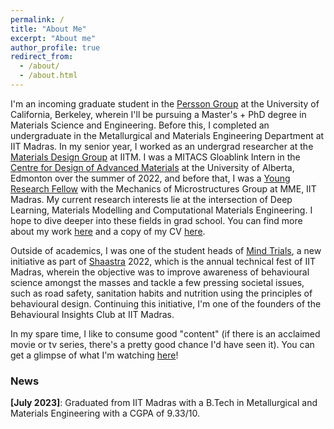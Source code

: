 ```yaml
---
permalink: /
title: "About Me"
excerpt: "About me"
author_profile: true
redirect_from: 
  - /about/
  - /about.html
---
```


I'm an incoming graduate student in the [Persson Group](https://perssongroup.lbl.gov/) at the University of California, Berkeley, wherein I'll be pursuing a Master's + PhD degree in Materials Science and Engineering. Before this, I completed an undergraduate in the Metallurgical and Materials Engineering Department at IIT Madras. In my senior year, I worked as an undergrad researcher at the [Materials Design Group](https://mme.iitm.ac.in/satyesh/) at IITM. I was a MITACS Gloablink Intern in the [Centre for Design of Advanced Materials](https://sites.ualberta.ca/~jdhogan/index.html) at the University of Alberta, Edmonton over the summer of 2022, and before that, I was a [Young Research Fellow](https://yrf.iitm.ac.in/) with the Mechanics of Microstructures Group at MME, IIT Madras. My current research interests lie at the intersection of Deep Learning, Materials Modelling and Computational Materials Engineering. I hope to dive deeper into these fields in grad school. You can find more about my work [here](https://vir-k01.github.io/research/) and a copy of my CV [here](https://vir-k01.github.io/files/CV_Berkeley.pdf). 

Outside of academics, I was one of the student heads of [Mind Trials](https://mindtrials.shaastra.org/), a new initiative as part of [Shaastra](https://shaastra.org/) 2022, which is the annual technical fest of IIT Madras, wherein the objective was to improve awareness of behavioural science amongst the masses and tackle a few pressing societal issues, such as road safety, sanitation habits and nutrition using the principles of behavioural design. Continuing this initiative, I'm one of the founders of the Behavioural Insights Club at IIT Madras.  

In my spare time, I like to consume good "content" (if there is an acclaimed movie or tv series, there's a pretty good chance I'd have seen it). You can get a glimpse of what I'm watching [here](https://letterboxd.com/virk_01/)! 

### News
**[July 2023]**: Graduated from IIT Madras with a B.Tech in Metallurgical and Materials Engineering with a CGPA of 9.33/10. 

